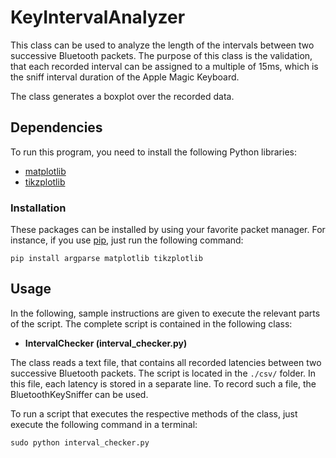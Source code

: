 # KeyIntervalAnalyzer

This class can be used to analyze the length of the intervals between two successive Bluetooth packets. The purpose of this class is the validation, that each recorded interval can be assigned to a multiple of 15ms, which is the sniff interval duration of the Apple Magic Keyboard.

The class generates a boxplot over the recorded data. 

## Dependencies

To run this program, you need to install the following Python libraries:

  * [matplotlib](https://pypi.org/project/matplotlib/)
  * [tikzplotlib](https://pypi.org/project/tikzplotlib/)
  
### Installation

These packages can be installed by using your favorite packet manager. For instance, if you use [pip](https://pip.pypa.io/en/stable/), just run the following command:

```
pip install argparse matplotlib tikzplotlib
```

## Usage

In the following, sample instructions are given to execute the relevant parts of the script. The complete script is contained in the following class:
 
 * **IntervalChecker (interval_checker.py)**

The class reads a text file, that contains all recorded latencies between two successive Bluetooth packets. The script is located in the ```./csv/``` folder. In this file, each latency is stored in a separate line. To record such a file, the BluetoothKeySniffer can be used.
 
To run a script that executes the respective methods of the class, just execute the following command in a terminal:

```
sudo python interval_checker.py
```

